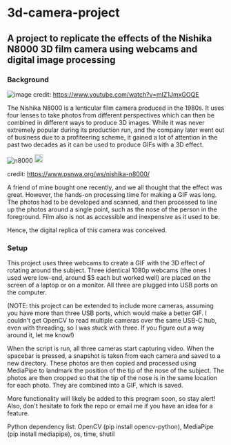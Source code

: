 # 3d-camera-project

## A project to replicate the effects of the Nishika N8000 3D film camera using webcams and digital image processing

### Background

![image](https://user-images.githubusercontent.com/75865953/133840445-2cd9be74-6fbb-4a1a-901d-a964d3512bcc.png)
credit: https://www.youtube.com/watch?v=mIZ1JmxGOQE

The Nishika N8000 is a lenticular film camera produced in the 1980s. It uses four lenses to take photos from different perspectives
which can then be combined in different ways to produce 3D images. While it was never extremely popular during its production
run, and the company later went out of business due to a profiteering scheme, it gained a lot of attention in the past two decades 
as it can be used to produce GIFs with a 3D effect. 

![n8000](https://user-images.githubusercontent.com/75865953/133842282-cab76bac-8a5b-4f52-b565-2c3ebc718555.gif)
<img src="https://user-images.githubusercontent.com/75865953/133842282-cab76bac-8a5b-4f52-b565-2c3ebc718555.gif" width="20">



credit: https://www.psnwa.org/ws/nishika-n8000/

A friend of mine bought one recently, and we all thought that the effect was great. However, the hands-on processing time for making
a GIF was long. The photos had to be developed and scanned, and then processed to line up the photos around a single point, such as
the nose of the person in the foreground. Film also is not as accessible and inexpensive as it used to be. 

Hence, the digital replica of this camera was conceived. 

### Setup

This project uses three webcams to create a GIF with the 3D effect of rotating around the subject. Three identical 1080p webcams
(the ones I used were low-end, around $5 each but worked well) are placed on the screen of a laptop or on a monitor. All three are
plugged into USB ports on the computer.

(NOTE: this project can be extended to include more cameras, assuming you have more than three USB ports, which would make a better GIF. 
I couldn't get OpenCV to read multiple cameras over the same USB-C hub, even with threading, so I was stuck with three. 
If you figure out a way around it, let me know!)

When the script is run, all three cameras start capturing video. When the spacebar is pressed, a snapshot is taken from each camera
and saved to a new directory. These photos are then copied and processed using MediaPipe to landmark the position of the tip of the
nose of the subject. The photos are then cropped so that the tip of the nose is in the same location for each photo. They are
combined into a GIF, which is saved.

More functionality will likely be added to this program soon, so stay alert! Also, don't hesitate to fork the repo or email me if you have 
an idea for a feature.

Python dependency list: OpenCV (pip install opencv-python), MediaPipe (pip install mediapipe), os, time, shutil
